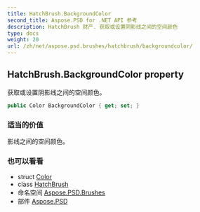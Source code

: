 ```yaml
---
title: HatchBrush.BackgroundColor
second_title: Aspose.PSD for .NET API 参考
description: HatchBrush 财产. 获取或设置阴影线之间的空间颜色
type: docs
weight: 20
url: /zh/net/aspose.psd.brushes/hatchbrush/backgroundcolor/
---
```

## HatchBrush.BackgroundColor property

获取或设置阴影线之间的空间颜色。

```csharp
public Color BackgroundColor { get; set; }
```

### 适当的价值

影线之间的空间颜色。

### 也可以看看

* struct [Color](../../../aspose.psd/color/)
* class [HatchBrush](../)
* 命名空间 [Aspose.PSD.Brushes](../../hatchbrush/)
* 部件 [Aspose.PSD](../../../)


